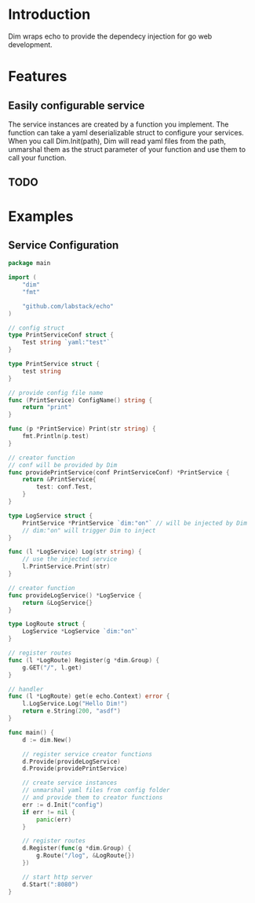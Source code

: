 # Introduction

Dim wraps echo to provide the dependecy injection for go web development.

# Features

## Easily configurable service

The service instances are created by a function you implement. The function can take a yaml deserializable struct to configure your services. When you call Dim.Init(path), Dim will read yaml files from the path, unmarshal them as the struct parameter of your function and use them to call your function.

## TODO

# Examples

## Service Configuration

```go
package main

import (
	"dim"
	"fmt"

	"github.com/labstack/echo"
)

// config struct
type PrintServiceConf struct {
	Test string `yaml:"test"`
}

type PrintService struct {
	test string
}

// provide config file name
func (PrintService) ConfigName() string {
	return "print"
}

func (p *PrintService) Print(str string) {
	fmt.Println(p.test)
}

// creator function
// conf will be provided by Dim
func providePrintService(conf PrintServiceConf) *PrintService {
	return &PrintService{
		test: conf.Test,
	}
}

type LogService struct {
    PrintService *PrintService `dim:"on"` // will be injected by Dim
    // dim:"on" will trigger Dim to inject
}

func (l *LogService) Log(str string) {
    // use the injected service
	l.PrintService.Print(str)
}

// creator function
func provideLogService() *LogService {
	return &LogService{}
}

type LogRoute struct {
	LogService *LogService `dim:"on"`
}

// register routes
func (l *LogRoute) Register(g *dim.Group) {
	g.GET("/", l.get)
}

// handler
func (l *LogRoute) get(e echo.Context) error {
	l.LogService.Log("Hello Dim!")
	return e.String(200, "asdf")
}

func main() {
    d := dim.New()

    // register service creator functions
	d.Provide(provideLogService)
    d.Provide(providePrintService)

    // create service instances
    // unmarshal yaml files from config folder 
    // and provide them to creator functions
    err := d.Init("config")
	if err != nil {
		panic(err)
    }

    // register routes
	d.Register(func(g *dim.Group) {
		g.Route("/log", &LogRoute{})
    })

    // start http server
	d.Start(":8080")
}
```